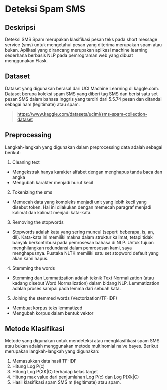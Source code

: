 # Deteksi Spam SMS

## Deskripsi
Deteksi SMS Spam merupakan klasifikasi pesan teks pada short message service (sms) untuk mengetahui pesan yang diterima merupakan spam atau bukan. Aplikasi yang dirancang merupakan aplikasi machine learning sederhana berbasis NLP pada pemrograman web yang dibuat menggunakan Flask.

## Dataset
Dataset yang digunakan berasal dari UCI Machine Learning di kaggle.com. Dataset berupa koleksi spam SMS yang diberi tag SMS dan berisi satu set pesan SMS dalam bahasa Inggris yang terdiri dari 5.5.74 pesan dan ditandai sebagai ham (legitimate) atau spam.
> https://www.kaggle.com/datasets/uciml/sms-spam-collection-dataset

## Preprocessing
Langkah-langkah yang digunakan dalam preprocessing data adalah sebagai berikut:
1. Cleaning text
- Mengekstrak hanya karakter alfabet dengan menghapus tanda baca dan angka
- Mengubah karakter menjadi huruf kecil
2. Tokenizing the sms
- Memecah data yang kompleks menjadi unit yang lebih kecil yang disebut token. Hal ini dilakukan dengan memecah paragraf menjadi kalimat dan kalimat menjadi kata-kata.
3. Removing the stopwords
- Stopwords adalah kata yang sering muncul (seperti beberapa, is, an, dll). Kata-kata ini memiliki makna dalam struktur kalimat, tetapi tidak banyak berkontribusi pada pemrosesan bahasa di NLP. Untuk tujuan menghilangkan redundansi dalam pemrosesan kami, saya menghapusnya. Pustaka NLTK memiliki satu set stopword default yang akan kami hapus.
4. Stemming the words
- Stemming dan Lemmatization adalah teknik Text Normalization (atau kadang disebut Word Normalization) dalam bidang NLP. Lemmatization adalah proses sampai pada lemma dari sebuah kata. 
5. Joining the stemmed words (Vectorization/TF-IDF)
- Membuat korpus teks lemmatized
- Mengubah korpus dalam bentuk vektor

## Metode Klasifikasi
Metode yang digunakan untuk mendeteksi atau mengklasifikasi spam SMS atau bukan adalah menggunakan metode multinomial naive bayes. Berikut merupakan langkah-langkah yang digunakan:
1. Memasukkan data hasil TF-IDF
2. Hitung Log P(c)
3. Hitung Log P(XK|C) terhadap kelas target
4. Hitung max value dari penjumlahan Log P(c) dan Log P(Xk|C)
5. Hasil klasifikasi spam SMS
m (legitimate) atau spam.
